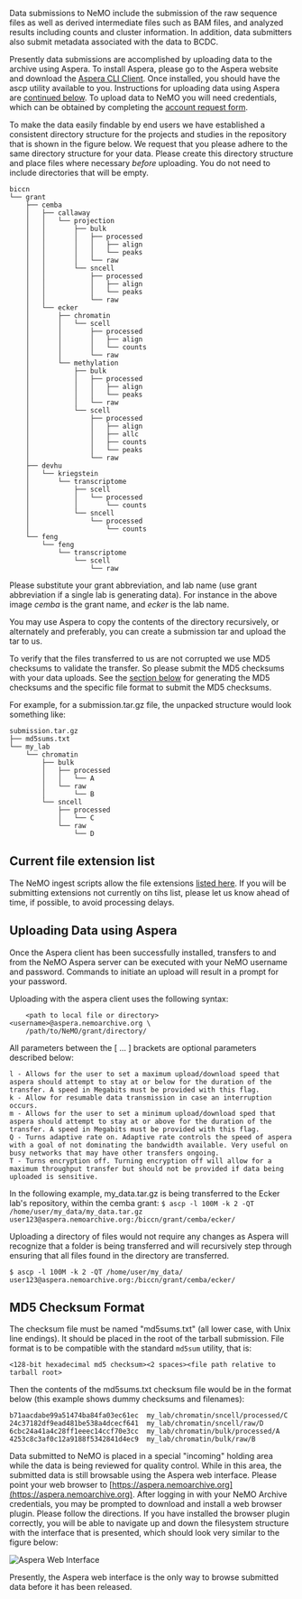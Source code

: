 Data submissions to NeMO include the submission of the raw sequence files as well as derived intermediate files such as BAM files, and analyzed results including counts and cluster information. In addition, data submitters also submit metadata associated with the data to BCDC.

Presently data submissions are accomplished by uploading data to the archive using Aspera. To install Aspera, please go to the Aspera website and download the [Aspera CLI Client](http://downloads.asperasoft.com/en/downloads/62). Once installed, you should have the ascp utility available to you. Instructions for uploading data using Aspera are [continued below](#aspera).
To upload data to NeMO you will need credentials, which can be obtained by completing the [account request form](https://nemoarchive.org/register.php).

To make the data easily findable by end users we have established a consistent directory structure for the projects and studies in the repository that is shown in the figure below. We request that you please adhere to the same directory structure for your data. Please create this directory structure and place files where necessary *before* uploading. You do not need to include directories that will be empty.

```
biccn
└── grant
    ├── cemba
    │   ├── callaway
    │   │   └── projection
    │   │       ├── bulk
    │   │       │   ├── processed
    │   │       │   │   ├── align
    │   │       │   │   └── peaks
    │   │       │   └── raw
    │   │       └── sncell
    │   │           ├── processed
    │   │           │   ├── align
    │   │           │   └── peaks
    │   │           └── raw
    │   └── ecker
    │       ├── chromatin
    │       │   └── scell
    │       │       ├── processed
    │       │       │   ├── align
    │       │       │   └── counts
    │       │       └── raw
    │       └── methylation
    │           ├── bulk
    │           │   ├── processed
    │           │   │   ├── align
    │           │   │   └── peaks
    │           │   └── raw
    │           └── scell
    │               ├── processed
    │               │   ├── align
    │               │   ├── allc
    │               │   ├── counts
    │               │   └── peaks
    │               └── raw
    ├── devhu
    │   └── kriegstein
    │       └── transcriptome
    │           ├── scell
    │           │   └── processed
    │           │       └── counts
    │           └── sncell
    │               └── processed
    │                   └── counts
    └── feng
        └── feng
            └── transcriptome
                └── scell
                    └── raw
```

Please substitute your grant abbreviation, and lab name (use grant abbreviation if a single lab is generating data). For instance in the above image <i>cemba</i> is the grant name, and <i>ecker</i> is the lab name.

You may use Aspera to copy the contents of the directory recursively, or alternately and preferably, you can create a submission tar and upload the tar to us.

To verify that the files transferred to us are not corrupted we use MD5 checksums to validate the transfer. So please submit the MD5 checksums with your data uploads. See the [section below](#md5-checksum) for generating the MD5 checksums and the specific file format to submit the MD5 checksums.

For example, for a submission.tar.gz file, the unpacked structure would look something like:
```
submission.tar.gz
├── md5sums.txt
└── my_lab
    └── chromatin
        ├── bulk
        │   ├── processed
        │   │   └── A
        │   └── raw
        │       └── B
        └── sncell
            ├── processed
            │   └── C
            └── raw
                └── D
```

## Current file extension list
The NeMO ingest scripts allow the file extensions [listed here](file_extensions). If you will be submitting extensions not currently on tihs list, please let us know ahead of time, if possible, to avoid processing delays. 


## Uploading Data using Aspera <a name="aspera"></a>
Once the Aspera client has been successfully installed, transfers to and from the NeMO Aspera server can be executed with your NeMO username and password. Commands to initiate an upload will result in a prompt for your password.

Uploading with the aspera client uses the following syntax:

```$ ascp [-l <Maximum upload speed>] [-k 2] [-m <Minimum upload speed>] [-Q] [-T] \
    <path to local file or directory> <username>@aspera.nemoarchive.org \
    /path/to/NeMO/grant/directory/
```

All parameters between the [ ... ] brackets are optional parameters described below:

    l - Allows for the user to set a maximum upload/download speed that aspera should attempt to stay at or below for the duration of the transfer. A speed in Megabits must be provided with this flag.
    k - Allow for resumable data transmission in case an interruption occurs.
    m - Allows for the user to set a minimum upload/download sped that aspera should attempt to stay at or above for the duration of the transfer. A speed in Megabits must be provided with this flag.
    Q - Turns adaptive rate on. Adaptive rate controls the speed of aspera with a goal of not dominating the bandwidth available. Very useful on busy networks that may have other transfers ongoing.
    T - Turns encryption off. Turning encryption off will allow for a maximum throughput transfer but should not be provided if data being uploaded is sensitive.

In the following example, my_data.tar.gz is being transferred to the Ecker lab's repository, within the cemba grant:
```$ ascp -l 100M -k 2 -QT /home/user/my_data/my_data.tar.gz user123@aspera.nemoarchive.org:/biccn/grant/cemba/ecker/```

Uploading a directory of files would not require any changes as Aspera will recognize that a folder is being transferred and will recursively step through ensuring that all files found in the directory are transferred.

```$ ascp -l 100M -k 2 -QT /home/user/my_data/ user123@aspera.nemoarchive.org:/biccn/grant/cemba/ecker/```

## MD5 Checksum Format <a name="md5-checksum"></a>
The checksum file must be named "md5sums.txt" (all lower case, with Unix line endings). It should be placed in the root of the tarball submission. File format is to be compatible with the standard `md5sum` utility, that is:

```<128-bit hexadecimal md5 checksum><2 spaces><file path relative to tarball root>```

Then the contents of the md5sums.txt checksum file would be in the format below (this example shows dummy checksums and filenames):
```
b71aacdabe99a51474ba84fa03ec61ec  my_lab/chromatin/sncell/processed/C
24c37182df9ead481be538a4dcecf641  my_lab/chromatin/sncell/raw/D
6cbc24a41a4c28ff1eeec14ccf70e3cc  my_lab/chromatin/bulk/processed/A
4253c8c3af0c12a9188f5342841d4ec9  my_lab/chromatin/bulk/raw/B
```

Data submitted to NeMO is placed in a special "incoming" holding area while the data is being reviewed for quality control. While in this area, the submitted data is still browsable using the Aspera web interface. Please point your web browser to [https://aspera.nemoarchive.org](https://aspera.nemoarchive.org). After logging in with your NeMO Archive credentials, you may be prompted to download and install a web browser plugin. Please follow the directions. If you have installed the browser plugin correctly, you will be able to navigate up and down the filesystem structure with the interface that is presented, which should look very similar to the figure below:

![Aspera Web Interface](images/aspera_web_interface.png)

Presently, the Aspera web interface is the only way to browse submitted data before it has been released.
